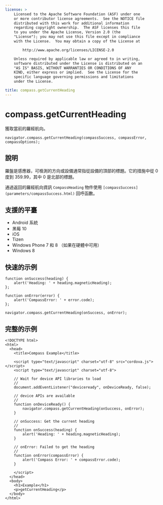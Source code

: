 ```yaml
---
license: >
    Licensed to the Apache Software Foundation (ASF) under one
    or more contributor license agreements.  See the NOTICE file
    distributed with this work for additional information
    regarding copyright ownership.  The ASF licenses this file
    to you under the Apache License, Version 2.0 (the
    "License"); you may not use this file except in compliance
    with the License.  You may obtain a copy of the License at

        http://www.apache.org/licenses/LICENSE-2.0

    Unless required by applicable law or agreed to in writing,
    software distributed under the License is distributed on an
    "AS IS" BASIS, WITHOUT WARRANTIES OR CONDITIONS OF ANY
    KIND, either express or implied.  See the License for the
    specific language governing permissions and limitations
    under the License.

title: compass.getCurrentHeading
---
```


# compass.getCurrentHeading

獲取當前的羅經航向。

    navigator.compass.getCurrentHeading(compassSuccess, compassError, compassOptions);
    

## 說明

羅盤是感應器，可檢測的方向或設備通常指從設備的頂部的標題。它的措施中從 0 度到 359.99，其中 0 是北部的標題。

通過返回的羅經航向資訊 `CompassHeading` 物件使用 `[compassSuccess](parameters/compassSuccess.html)` 回呼函數。

## 支援的平臺

*   Android 系統
*   黑莓 10
*   iOS
*   Tizen
*   Windows Phone 7 和 8 （如果在硬體中可用）
*   Windows 8

## 快速的示例

    function onSuccess(heading) {
        alert('Heading: ' + heading.magneticHeading);
    };
    
    function onError(error) {
        alert('CompassError: ' + error.code);
    };
    
    navigator.compass.getCurrentHeading(onSuccess, onError);
    

## 完整的示例

    <!DOCTYPE html>
    <html>
      <head>
        <title>Compass Example</title>
    
        <script type="text/javascript" charset="utf-8" src="cordova.js"></script>
        <script type="text/javascript" charset="utf-8">
    
        // Wait for device API libraries to load
        //
        document.addEventListener("deviceready", onDeviceReady, false);
    
        // device APIs are available
        //
        function onDeviceReady() {
            navigator.compass.getCurrentHeading(onSuccess, onError);
        }
    
        // onSuccess: Get the current heading
        //
        function onSuccess(heading) {
            alert('Heading: ' + heading.magneticHeading);
        }
    
        // onError: Failed to get the heading
        //
        function onError(compassError) {
            alert('Compass Error: ' + compassError.code);
        }
    
        </script>
      </head>
      <body>
        <h1>Example</h1>
        <p>getCurrentHeading</p>
      </body>
    </html>